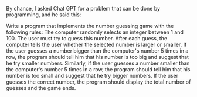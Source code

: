 By chance, I asked Chat GPT for a problem that can be done by programming, and he said this:

Write a program that implements the number guessing game with the following rules:
The computer randomly selects an integer between 1 and 100.
The user must try to guess this number.
After each guess, the computer tells the user whether the selected number is larger or smaller.
If the user guesses a number bigger than the computer's number 5 times in a row, the program should tell him that his number is too big and suggest that he try smaller numbers.
Similarly, if the user guesses a number smaller than the computer's number 5 times in a row, the program should tell him that his number is too small and suggest that he try bigger numbers.
If the user guesses the correct number, the program should display the total number of guesses and the game ends.
